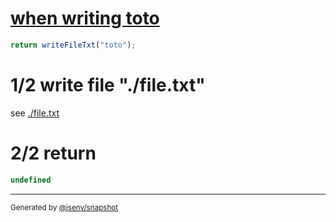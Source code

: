# [when writing toto](../../filesystem.test.js#L9)

```js
return writeFileTxt("toto");
```

# 1/2 write file "./file.txt"

see [./file.txt](./file.txt)

# 2/2 return

```js
undefined
```
---

<sub>
  Generated by <a href="https://github.com/jsenv/core/tree/main/packages/independent/snapshot">@jsenv/snapshot</a>
</sub>